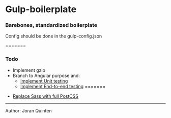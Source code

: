 Gulp-boilerplate
=======

### Barebones, standardized boilerplate

Config should be done in the gulp-config.json

=======

### Todo

* Implement gzip
* Branch to Angular purpose and:
  * [Implement Unit testing](https://docs.angularjs.org/guide/unit-testing)
  * [Implement End-to-end testing](https://angular.github.io/protractor/#/)
=======
- [Replace Sass with full PostCSS](https://pawelgrzybek.com/from-sass-to-postcss/)

---

Author: Joran Quinten
